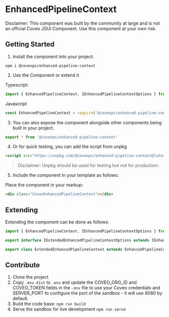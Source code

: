 # EnhancedPipelineContext

Disclaimer: This component was built by the community at large and is not an official Coveo JSUI Component. Use this component at your own risk.

## Getting Started

1. Install the component into your project.

```
npm i @coveops/enhanced-pipeline-context
```

2. Use the Component or extend it

Typescript:

```javascript
import { EnhancedPipelineContext, IEnhancedPipelineContextOptions } from '@coveops/enhanced-pipeline-context';
```

Javascript

```javascript
const EnhancedPipelineContext = require('@coveops/enhanced-pipeline-context').EnhancedPipelineContext;
```

3. You can also expose the component alongside other components being built in your project.

```javascript
export * from '@coveops/enhanced-pipeline-context'
```

4. Or for quick testing, you can add the script from unpkg

```html
<script src="https://unpkg.com/@coveops/enhanced-pipeline-context@latest/dist/index.min.js"></script>
```

> Disclaimer: Unpkg should be used for testing but not for production.

5. Include the component in your template as follows:

Place the component in your markup:

```html
<div class="CoveoEnhancedPipelineContext"></div>
```

## Extending

Extending the component can be done as follows:

```javascript
import { EnhancedPipelineContext, IEnhancedPipelineContextOptions } from "@coveops/enhanced-pipeline-context";

export interface IExtendedEnhancedPipelineContextOptions extends IEnhancedPipelineContextOptions {}

export class ExtendedEnhancedPipelineContext extends EnhancedPipelineContext {}
```

## Contribute

1. Clone the project
2. Copy `.env.dist` to `.env` and update the COVEO_ORG_ID and COVEO_TOKEN fields in the `.env` file to use your Coveo credentials and SERVER_PORT to configure the port of the sandbox - it will use 8080 by default.
3. Build the code base: `npm run build`
4. Serve the sandbox for live development `npm run serve`